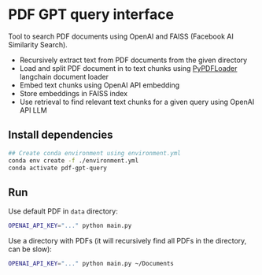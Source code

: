 # PDF GPT query interface
Tool to search PDF documents using OpenAI and FAISS (Facebook AI Similarity Search).

- Recursively extract text from PDF documents from the given directory
- Load and split PDF document in to text chunks using [PyPDFLoader](https://python.langchain.com/docs/modules/data_connection/document_loaders/how_to/pdf#using-pypdf) langchain document loader
- Embed text chunks using OpenAI API embedding 
- Store embeddings in FAISS index
- Use retrieval to find relevant text chunks for a given query using OpenAI API LLM

## Install dependencies

```bash
## Create conda environment using environment.yml
conda env create -f ./environment.yml
conda activate pdf-gpt-query
```

## Run
Use default PDF in `data` directory:

```bash
OPENAI_API_KEY="..." python main.py 
```

Use a directory with PDFs (it will recursively find all PDFs in the directory, can be slow):

```bash
OPENAI_API_KEY="..." python main.py ~/Documents
```
